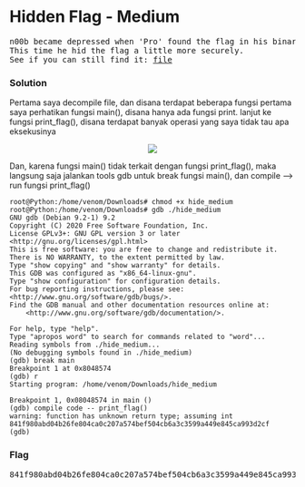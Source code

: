 <h1><b>Hidden Flag - Medium</h1></b>
<pre>
n00b became depressed when 'Pro' found the flag in his binary in a matter of seconds. 
This time he hid the flag a little more securely. 
See if you can still find it: <a href="http://static.beast.sdslabs.co/static/HIDE-MEDIUM/hide_medium">file</a>
</pre>
<h3><b>Solution</h3></b>
<p>Pertama saya decompile file, dan disana terdapat beberapa fungsi pertama saya perhatikan fungsi main(),
disana hanya ada fungsi print. lanjut ke fungsi print_flag(), disana terdapat banyak operasi yang saya tidak tau apa eksekusinya</p>
<p align='center'>
  <img src="https://github.com/enomarozi/BackdoorCTF_Writeup/blob/master/Images/Hidden%20Flag%20-%20Medium.jpg">
</p>
<p>Dan, karena fungsi main() tidak terkait dengan fungsi print_flag(), maka langsung saja jalankan tools gdb untuk break fungsi main(), dan compile --> run fungsi print_flag()</p>

```console
root@Python:/home/venom/Downloads# chmod +x hide_medium 
root@Python:/home/venom/Downloads# gdb ./hide_medium 
GNU gdb (Debian 9.2-1) 9.2
Copyright (C) 2020 Free Software Foundation, Inc.
License GPLv3+: GNU GPL version 3 or later <http://gnu.org/licenses/gpl.html>
This is free software: you are free to change and redistribute it.
There is NO WARRANTY, to the extent permitted by law.
Type "show copying" and "show warranty" for details.
This GDB was configured as "x86_64-linux-gnu".
Type "show configuration" for configuration details.
For bug reporting instructions, please see:
<http://www.gnu.org/software/gdb/bugs/>.
Find the GDB manual and other documentation resources online at:
    <http://www.gnu.org/software/gdb/documentation/>.

For help, type "help".
Type "apropos word" to search for commands related to "word"...
Reading symbols from ./hide_medium...
(No debugging symbols found in ./hide_medium)
(gdb) break main
Breakpoint 1 at 0x8048574
(gdb) r
Starting program: /home/venom/Downloads/hide_medium 

Breakpoint 1, 0x08048574 in main ()
(gdb) compile code -- print_flag()
warning: function has unknown return type; assuming int
841f980abd04b26fe804ca0c207a574bef504cb6a3c3599a449e845ca993d2cf
(gdb) 
```
<h3><b>Flag</b></h3>
<pre>
841f980abd04b26fe804ca0c207a574bef504cb6a3c3599a449e845ca993d2cf
</pre>
